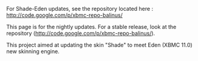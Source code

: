 For Shade-Eden updates, see the repository located here : http://code.google.com/p/xbmc-repo-balinus/

This page is for the nightly updates. For a stable release, look at the repository (http://code.google.com/p/xbmc-repo-balinus/).

This project aimed at updating the skin "Shade" to meet Eden (XBMC 11.0) new skinning engine.